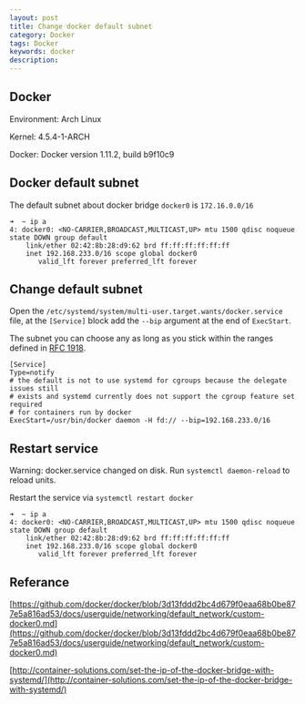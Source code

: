 ```yaml
---
layout: post
title: Change docker default subnet
category: Docker
tags: Docker
keywords: docker
description:
---
```


## Docker

Environment: Arch Linux

Kernel: 4.5.4-1-ARCH

Docker: Docker version 1.11.2, build b9f10c9

## Docker default subnet

The default subnet about docker bridge `docker0` is `172.16.0.0/16`

```
➜  ~ ip a
4: docker0: <NO-CARRIER,BROADCAST,MULTICAST,UP> mtu 1500 qdisc noqueue state DOWN group default 
    link/ether 02:42:8b:28:d9:62 brd ff:ff:ff:ff:ff:ff
    inet 192.168.233.0/16 scope global docker0
       valid_lft forever preferred_lft forever
```

## Change default subnet

Open the `/etc/systemd/system/multi-user.target.wants/docker.service` file, at the `[Service]` block add the `--bip` argument at the end of `ExecStart`.

The subnet you can choose any as long as you stick within the ranges defined in [RFC 1918](https://tools.ietf.org/html/rfc1918?__hstc=137489263.6d84e9acc954dc120dc49f75a79665c2.1466564534177.1466564534177.1466564534177.1&__hssc=137489263.1.1466564534178&__hsfp=2240300915).

```
[Service]
Type=notify
# the default is not to use systemd for cgroups because the delegate issues still
# exists and systemd currently does not support the cgroup feature set required
# for containers run by docker
ExecStart=/usr/bin/docker daemon -H fd:// --bip=192.168.233.0/16
```

## Restart service

Warning: docker.service changed on disk. Run `systemctl daemon-reload` to reload units.

Restart the service via `systemctl restart docker`

```
➜  ~ ip a
4: docker0: <NO-CARRIER,BROADCAST,MULTICAST,UP> mtu 1500 qdisc noqueue state DOWN group default 
    link/ether 02:42:8b:28:d9:62 brd ff:ff:ff:ff:ff:ff
    inet 192.168.233.0/16 scope global docker0
       valid_lft forever preferred_lft forever

```

## Referance

[https://github.com/docker/docker/blob/3d13fddd2bc4d679f0eaa68b0be877e5a816ad53/docs/userguide/networking/default_network/custom-docker0.md](https://github.com/docker/docker/blob/3d13fddd2bc4d679f0eaa68b0be877e5a816ad53/docs/userguide/networking/default_network/custom-docker0.md)

[http://container-solutions.com/set-the-ip-of-the-docker-bridge-with-systemd/](http://container-solutions.com/set-the-ip-of-the-docker-bridge-with-systemd/)